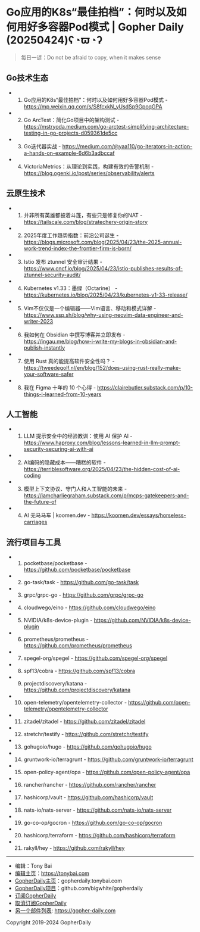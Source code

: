 # Go应用的K8s“最佳拍档”：何时以及如何用好多容器Pod模式 | Gopher Daily (20250424)ʕ◔ϖ◔ʔ

>每日一谚：Do not be afraid to copy, when it makes sense

## Go技术生态


- 1. Go应用的K8s“最佳拍档”：何时以及如何用好多容器Pod模式 - https://mp.weixin.qq.com/s/S8fcxkN_yUsdSp9GpoqGPA

- 2. Go ArcTest：简化Go项目中的架构测试 - https://mstryoda.medium.com/go-arctest-simplifying-architecture-testing-in-go-projects-d059361de5cc

- 3. Go迭代器实战 - https://medium.com/@yaa110/go-iterators-in-action-a-hands-on-example-6d6b3adbccaf

- 4. VictoriaMetrics：从理论到实践，构建有效的告警机制 - https://blog.ogenki.io/post/series/observability/alerts


## 云原生技术


- 1. 并非所有英雄都披着斗篷，有些只是修复你的NAT - https://tailscale.com/blog/stratechery-origin-story

- 2. 2025年度工作趋势指数：前沿公司诞生 - https://blogs.microsoft.com/blog/2025/04/23/the-2025-annual-work-trend-index-the-frontier-firm-is-born/

- 3. Istio 发布 ztunnel 安全审计结果 - https://www.cncf.io/blog/2025/04/23/istio-publishes-results-of-ztunnel-security-audit/

- 4. Kubernetes v1.33：墨绿（Octarine） - https://kubernetes.io/blog/2025/04/23/kubernetes-v1-33-release/

- 5. Vim不仅仅是一个编辑器——Vim语言、移动和模式详解 - https://www.ssp.sh/blog/why-using-neovim-data-engineer-and-writer-2023

- 6. 我如何在 Obsidian 中撰写博客并立即发布 - https://ingau.me/blog/how-i-write-my-blogs-in-obsidian-and-publish-instantly

- 7. 使用 Rust 真的能提高软件安全性吗？ - https://tweedegolf.nl/en/blog/152/does-using-rust-really-make-your-software-safer

- 8. 我在 Figma 十年的 10 个心得 - https://clairebutler.substack.com/p/10-things-i-learned-from-10-years


## 人工智能


- 1. LLM 提示安全中的经验教训：使用 AI 保护 AI - https://www.haproxy.com/blog/lessons-learned-in-llm-prompt-security-securing-ai-with-ai

- 2. AI编码的隐藏成本——糟糕的软件 - https://terriblesoftware.org/2025/04/23/the-hidden-cost-of-ai-coding

- 3. 模型上下文协议、守门人和人工智能的未来 - https://iamcharliegraham.substack.com/p/mcps-gatekeepers-and-the-future-of

- 4. AI 无马马车 | koomen.dev - https://koomen.dev/essays/horseless-carriages


## 流行项目与工具


- 1. pocketbase/pocketbase - https://github.com/pocketbase/pocketbase

- 2. go-task/task - https://github.com/go-task/task

- 3. grpc/grpc-go - https://github.com/grpc/grpc-go

- 4. cloudwego/eino - https://github.com/cloudwego/eino

- 5. NVIDIA/k8s-device-plugin - https://github.com/NVIDIA/k8s-device-plugin

- 6. prometheus/prometheus - https://github.com/prometheus/prometheus

- 7. spegel-org/spegel - https://github.com/spegel-org/spegel

- 8. spf13/cobra - https://github.com/spf13/cobra

- 9. projectdiscovery/katana - https://github.com/projectdiscovery/katana

- 10. open-telemetry/opentelemetry-collector - https://github.com/open-telemetry/opentelemetry-collector

- 11. zitadel/zitadel - https://github.com/zitadel/zitadel

- 12. stretchr/testify - https://github.com/stretchr/testify

- 13. gohugoio/hugo - https://github.com/gohugoio/hugo

- 14. gruntwork-io/terragrunt - https://github.com/gruntwork-io/terragrunt

- 15. open-policy-agent/opa - https://github.com/open-policy-agent/opa

- 16. rancher/rancher - https://github.com/rancher/rancher

- 17. hashicorp/vault - https://github.com/hashicorp/vault

- 18. nats-io/nats-server - https://github.com/nats-io/nats-server

- 19. go-co-op/gocron - https://github.com/go-co-op/gocron

- 20. hashicorp/terraform - https://github.com/hashicorp/terraform

- 21. rakyll/hey - https://github.com/rakyll/hey


----

- 编辑：Tony Bai
- [编辑主页](https://tonybai.com)：https://tonybai.com
- [GopherDaily主页](https://gopherdaily.tonybai.com)：gopherdaily.tonybai.com
- [GopherDaily项目](https://github.com/bigwhite/gopherdaily)：github.com/bigwhite/gopherdaily
- [订阅GopherDaily](https://gopherdaily.tonybai.com/subscribe)
- [取消订阅GopherDaily](https://gopherdaily.tonybai.com/unsubscribe)
- [另一个邮件列表](https://gopher-daily.com): https://gopher-daily.com

Copyright 2019-2024 GopherDaily
